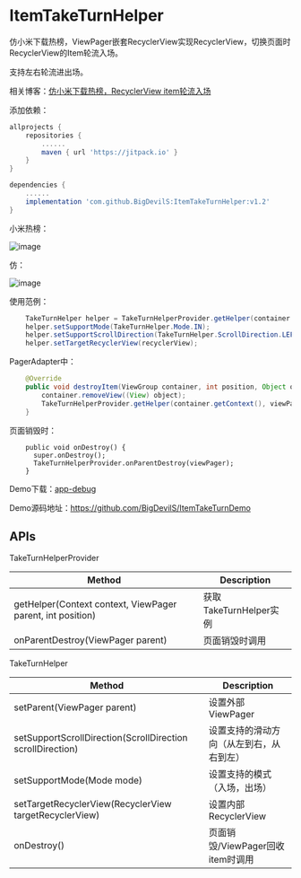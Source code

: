 # ItemTakeTurnHelper
仿小米下载热榜，ViewPager嵌套RecyclerView实现RecyclerView，切换页面时RecyclerView的Item轮流入场。

支持左右轮流进出场。

相关博客：[仿小米下载热榜，RecyclerView item轮流入场](https://www.jianshu.com/p/3f740637189f)

添加依赖：
```gradle
allprojects {
    repositories {
        ......
        maven { url 'https://jitpack.io' }
    }
}

dependencies {
    ......
    implementation 'com.github.BigDevilS:ItemTakeTurnHelper:v1.2'
}
```

小米热榜：

 ![image](https://github.com/BigDevilS/ItemTakeTurnDemo/blob/master/previews/xiaomirebang.gif)

仿：

 ![image](https://github.com/BigDevilS/ItemTakeTurnDemo/blob/master/previews/fang.gif)
 
使用范例：
```java
    TakeTurnHelper helper = TakeTurnHelperProvider.getHelper(container.getContext(), viewPager, position);
    helper.setSupportMode(TakeTurnHelper.Mode.IN);
    helper.setSupportScrollDirection(TakeTurnHelper.ScrollDirection.LEFT);
    helper.setTargetRecyclerView(recyclerView);
```
PagerAdapter中：
```java
    @Override
    public void destroyItem(ViewGroup container, int position, Object object) {
        container.removeView((View) object);
        TakeTurnHelperProvider.getHelper(container.getContext(), viewPager, position).onDestroy();
    }
```
页面销毁时：
```
    public void onDestroy() {
      super.onDestroy();
      TakeTurnHelperProvider.onParentDestroy(viewPager);
    }
```
 
Demo下载：[app-debug](https://github.com/BigDevilS/ItemTakeTurnDemo/raw/master/app/build/outputs/apk/debug/app-debug.apk)

Demo源码地址：https://github.com/BigDevilS/ItemTakeTurnDemo

## APIs

TakeTurnHelperProvider

Method|Description
--|--
getHelper(Context context, ViewPager parent, int position)|获取TakeTurnHelper实例
onParentDestroy(ViewPager parent)|页面销毁时调用

TakeTurnHelper

Method|Description
--|--
setParent(ViewPager parent)|设置外部ViewPager
setSupportScrollDirection(ScrollDirection scrollDirection)|设置支持的滑动方向（从左到右，从右到左）
setSupportMode(Mode mode)|设置支持的模式（入场，出场）
setTargetRecyclerView(RecyclerView targetRecyclerView)|设置内部RecyclerView
onDestroy()|页面销毁/ViewPager回收item时调用
